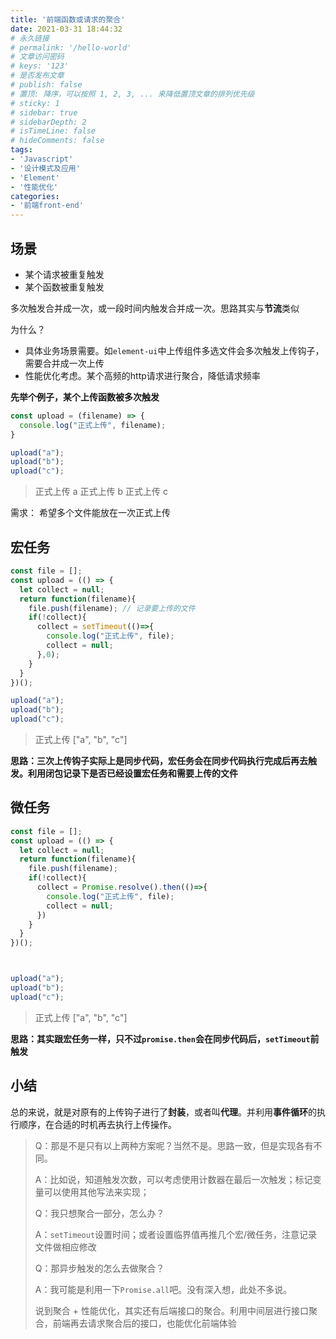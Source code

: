 ```yaml
---
title: '前端函数或请求的聚合'
date: 2021-03-31 18:44:32
# 永久链接
# permalink: '/hello-world'
# 文章访问密码
# keys: '123'
# 是否发布文章
# publish: false
# 置顶: 降序，可以按照 1, 2, 3, ... 来降低置顶文章的排列优先级
# sticky: 1
# sidebar: true
# sidebarDepth: 2
# isTimeLine: false
# hideComments: false
tags:
- 'Javascript'
- '设计模式及应用'
- 'Element'
- '性能优化'
categories:
- '前端front-end'
---
```


## 场景
- 某个请求被重复触发
- 某个函数被重复触发

多次触发合并成一次，或一段时间内触发合并成一次。思路其实与**节流**类似

为什么？

- 具体业务场景需要。如`element-ui`中上传组件多选文件会多次触发上传钩子，需要合并成一次上传
- 性能优化考虑。某个高频的http请求进行聚合，降低请求频率



**先举个例子，某个上传函数被多次触发**

```js
const upload = (filename) => {
  console.log("正式上传", filename);
}

upload("a");
upload("b");
upload("c");
```

> 正式上传 a 正式上传 b 正式上传 c

需求： 希望多个文件能放在一次正式上传

## 宏任务

```js
const file = [];
const upload = (() => {
  let collect = null;
  return function(filename){
    file.push(filename); // 记录要上传的文件
    if(!collect){
      collect = setTimeout(()=>{
        console.log("正式上传", file);
        collect = null;
      },0);
    }
  }
})();

upload("a");
upload("b");
upload("c"); 
```

> 正式上传 ["a", "b", "c"]

**思路：三次上传钩子实际上是同步代码，宏任务会在同步代码执行完成后再去触发。利用闭包记录下是否已经设置宏任务和需要上传的文件**

## 微任务

```js
const file = [];
const upload = (() => {
  let collect = null;
  return function(filename){
    file.push(filename);
    if(!collect){
      collect = Promise.resolve().then(()=>{
        console.log("正式上传", file);
        collect = null;
      })
    }
  }
})();



upload("a");
upload("b");
upload("c"); 
```

> 正式上传 ["a", "b", "c"]

**思路：其实跟宏任务一样，只不过`promise.then`会在同步代码后，`setTimeout`前触发**



## 小结

总的来说，就是对原有的上传钩子进行了**封装**，或者叫**代理**。并利用**事件循环**的执行顺序，在合适的时机再去执行上传操作。

> Q：那是不是只有以上两种方案呢？当然不是。思路一致，但是实现各有不同。
>
> A：比如说，知道触发次数，可以考虑使用计数器在最后一次触发；标记变量可以使用其他写法来实现；
>
> Q：我只想聚合一部分，怎么办？
>
> A：`setTimeout`设置时间；或者设置临界值再推几个宏/微任务，注意记录文件做相应修改
>
> Q：那异步触发的怎么去做聚合？
>
> A：我可能是利用一下`Promise.all`吧。没有深入想，此处不多说。
>
> 说到聚合 + 性能优化，其实还有后端接口的聚合。利用中间层进行接口聚合，前端再去请求聚合后的接口，也能优化前端体验

